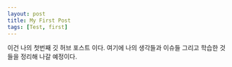 ```yaml
---
layout: post
title: My First Post
tags: [Test, first]
---
```


이건 나의 첫번째 깃 허브 포스트 이다.
여기에 나의 생각들과 이슈들 그리고 학습한 것들을 정리해 나갈 예정이다. 
